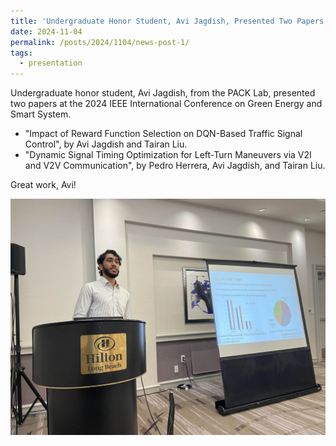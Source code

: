 ```yaml
---
title: 'Undergraduate Honor Student, Avi Jagdish, Presented Two Papers at IEEE GESS 2024'
date: 2024-11-04
permalink: /posts/2024/1104/news-post-1/
tags:
  - presentation
---
```


Undergraduate honor student, Avi Jagdish, from the PACK Lab, presented two papers at the 2024 IEEE International Conference on Green Energy and Smart System. 

* "Impact of Reward Function Selection on DQN-Based Traffic Signal Control", by Avi Jagdish and Tairan Liu.
* "Dynamic Signal Timing Optimization for Left-Turn Maneuvers via V2I and V2V Communication", by Pedro Herrera, Avi Jagdish, and Tairan Liu.


Great work, Avi!

![alt text](/images/Avi_Jagdish_IEEE_GESS_2024.jpg "IEEE GESS 2024")

